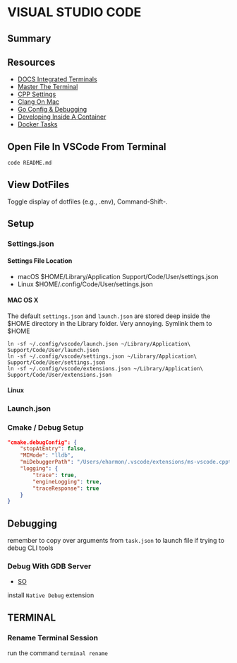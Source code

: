 # VISUAL STUDIO CODE

## Summary

## Resources

- [DOCS Integrated Terminals](https://code.visualstudio.com/docs/editor/integrated-terminal)
- [Master The Terminal](https://www.growingwiththeweb.com/2017/03/mastering-vscodes-terminal.html)
- [CPP Settings](https://code.visualstudio.com/docs/cpp/customize-default-settings-cpp)
- [Clang On Mac](https://code.visualstudio.com/docs/cpp/config-clang-mac#_configure-the-compiler-path)
- [Go Config & Debugging](https://github.com/Microsoft/vscode-go/wiki/Debugging-Go-code-using-VS-Code)
- [Developing Inside A Container](https://code.visualstudio.com/docs/remote/containers-advanced)
- [Docker Tasks](https://code.visualstudio.com/docs/containers/reference)

## Open File In VSCode From Terminal

```console
code README.md
```

## View DotFiles

Toggle display of dotfiles (e.g., .env), Command-Shift-.

## Setup

### Settings.json

#### Settings File Location

- macOS \$HOME/Library/Application Support/Code/User/settings.json
- Linux \$HOME/.config/Code/User/settings.json

#### MAC OS X

The default `settings.json` and `launch.json` are stored deep inside the $HOME
directory in the Library folder. Very annoying. Symlink them to $HOME

```console
ln -sf ~/.config/vscode/launch.json ~/Library/Application\ Support/Code/User/launch.json
ln -sf ~/.config/vscode/settings.json ~/Library/Application\ Support/Code/User/settings.json
ln -sf ~/.config/vscode/extensions.json ~/Library/Application\ Support/Code/User/extensions.json
```

#### Linux

### Launch.json

### Cmake / Debug Setup

```json
"cmake.debugConfig": {
    "stopAtEntry": false,
    "MIMode": "lldb",
    "miDebuggerPath": "/Users/eharmon/.vscode/extensions/ms-vscode.cpptools-0.26.0/debugAdapters/lldb/bin/lldb-mi",
    "logging": {
        "trace": true,
        "engineLogging": true,
        "traceResponse": true
    }
}
```

## Debugging

remember to copy over arguments from `task.json` to launch file if trying to
debug CLI tools

### Debug With GDB Server

- [SO](https://stackoverflow.com/questions/53519668/how-to-attach-to-remote-gdb-with-vscode)

install `Native Debug` extension

## TERMINAL

### Rename Terminal Session

run the command `terminal rename`
